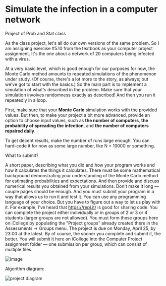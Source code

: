 # Simulate the infection in a computer network
Project of Prob and Stat class

As the class project, let's all do our own versions of the same problem. So I am assigning exercise #5.10 from the textbook as your computer project assignment. It's the one about a network of 20 computers being infected with a virus.

At a very basic level, which is good enough for our purposes for now, the Monte Carlo method amounts to repeated simulations of the phenomenon under study. (Of course, there's a lot more to the story, as always; but we've got to start with the basics.) So the main part is to implement a simulation of what's described in the problem. Make sure that your simulation involves randomness exactly as described! And then you run it repeatedly in a loop.

First, make sure that your **Monte Carlo** simulation works with the provided values. But then, to make your project a bit more advanced, provide an option to choose input values, such as **the number of computers**, **the probability of spreading the infection**, and **the number of computers repaired daily**.

To get decent results, make the number of runs large enough. You can hard-code it for now as some large number, like N = 10000 or something.

What to submit?

A short paper, describing what you did and how your program works and how it calculates the things it calculates. There must be some mathematical background demonstrating your understanding of the Monte Carlo method for estimating probabilities and expectations. And then provide and discuss numerical results you obtained from your simulations. Don't make it long — couple pages should be enough.
And you must submit your program in a way that allows us to run it and test it. You can use any programming language of your choice. But you have to figure out a way to let us play with it. For example, I've heard that https://repl.it/ is good for sharing code.
You can complete the project either individually or in groups of 2 or 3 or 4 students (larger groups are not allowed). You must form these groups here on iCollege by populating the "Project groups" already created there in the Assessments → Groups menu. The project is due on Monday, April 25, by 23:00 at the latest. By of course, the sooner you complete and submit it, the better. You will submit it here on iCollege into the Computer Project assignment folder — one submission per group, which can consist of multiple files.

![image](https://user-images.githubusercontent.com/67343196/161157615-774c48cc-5c37-4c66-b5e8-1fcfb6ba0923.png)

Algorithm diagram:

![project diagram](https://user-images.githubusercontent.com/67343196/174631088-3ade4371-8d14-4633-b3f2-6beafbaae054.png)
